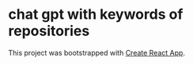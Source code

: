 # chat gpt with keywords of repositories

This project was bootstrapped with [Create React App](https://github.com/facebook/create-react-app).




